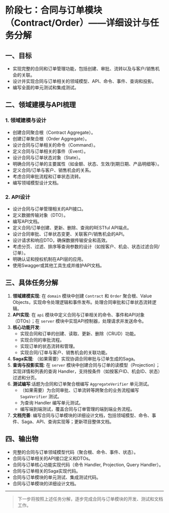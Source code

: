 # 阶段七：合同与订单模块（Contract/Order）——详细设计与任务分解

## 一、目标
- 实现完整的合同和订单管理功能，包括创建、审批、流转以及与客户/销售机会的关联。
- 设计并实现合同与订单相关的领域模型、API、命令、事件、查询和投影。
- 编写全面的单元测试和集成测试。

## 二、领域建模与API梳理

### 1. 领域建模与设计
- 创建合同聚合根（Contract Aggregate）。
- 创建订单聚合根（Order Aggregate）。
- 设计合同与订单相关的命令（Command）。
- 定义合同与订单相关的事件（Event）。
- 设计合同与订单状态对象（State）。
- 明确合同与订单的主要属性（如金额、状态、生效/到期日期、产品明细等）。
- 定义合同/订单与客户、销售机会的关系。
- 考虑合同审批流程和订单状态流转。
- 编写领域模型设计文档。

### 2. API设计
- 设计合同与订单管理相关的API接口。
- 定义数据传输对象（DTO）。
- 编写API文档。
- 定义合同/订单创建、更新、删除、查询的RESTful API端点。
- 设计合同审批、订单状态变更、关联客户/销售机会的API。
- 设计请求和响应DTO，确保数据传输安全和高效。
- 考虑分页、过滤、排序等查询参数的设计（如按客户、机会、状态过滤合同/订单）。
- 明确认证和授权机制在API层的应用。
- 使用Swagger或其他工具生成并维护API文档。

## 三、具体任务分解

1. **领域建模实现**: 在 `domain` 模块中创建 `Contract` 和 `Order` 聚合根、Value Objects，实现命令处理逻辑和事件发布。处理合同审批和订单状态流转逻辑。
2. **API实现**: 在 `api` 模块中定义合同与订单相关的命令、事件和API对象（DTOs）；在 `server` 模块中实现API控制器，处理请求并发送命令。
3. **核心功能开发**:
    - 实现合同和订单的创建、读取、更新、删除（CRUD）功能。
    - 实现合同的审批流程。
    - 实现订单的状态流转和管理。
    - 实现合同/订单与客户、销售机会的关联功能。
4. **Saga实现**: （如果需要）实现协调合同审批与订单生成的Saga。
5. **查询与投影实现**: 在 `server` 模块中创建合同与订单的读模型（Projection）；实现详情和列表的查询 Handler，支持按条件（如按客户ID、机会ID、状态）过滤和分页。
6. **测试编写**:话题为合同和订单聚合根编写 `AggregateVerifier` 单元测试。
    - （如果需要）为合同审批、订单流转等跨聚合的业务流程编写 `SagaVerifier` 测试。
    - 为查询 Handler 编写单元测试。
    - 编写端到端测试，覆盖合同与订单管理的端到端业务流程。
7. **文档完善**: 编写合同与订单模块的详细设计文档，包括领域模型、命令、事件、Saga、API、查询实现等；更新项目整体文档。

## 四、输出物
- 完整的合同与订单领域模型代码（聚合根、命令、事件、状态）。
- 合同与订单相关的API接口定义和DTOs。
- 合同与订单核心功能实现代码（命令 Handler, Projection, Query Handler）。
- 合同与订单相关的Saga实现代码。
- 合同与订单模块的单元测试、集成测试代码。
- 合同与订单模块的详细设计文档。

---

> 下一步将按照上述任务分解，逐步完成合同与订单模块的开发、测试和文档工作。 